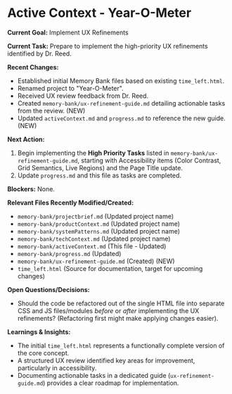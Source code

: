 # Active Context - Year-O-Meter

**Current Goal:** Implement UX Refinements

**Current Task:** Prepare to implement the high-priority UX refinements identified by Dr. Reed.

**Recent Changes:**
*   Established initial Memory Bank files based on existing `time_left.html`.
*   Renamed project to "Year-O-Meter".
*   Received UX review feedback from Dr. Reed.
*   Created `memory-bank/ux-refinement-guide.md` detailing actionable tasks from the review. (NEW)
*   Updated `activeContext.md` and `progress.md` to reference the new guide. (NEW)

**Next Action:**
1.  Begin implementing the **High Priority Tasks** listed in `memory-bank/ux-refinement-guide.md`, starting with Accessibility items (Color Contrast, Grid Semantics, Live Regions) and the Page Title update.
2.  Update `progress.md` and this file as tasks are completed.

**Blockers:** None.

**Relevant Files Recently Modified/Created:**
*   `memory-bank/projectbrief.md` (Updated project name)
*   `memory-bank/productContext.md` (Updated project name)
*   `memory-bank/systemPatterns.md` (Updated project name)
*   `memory-bank/techContext.md` (Updated project name)
*   `memory-bank/activeContext.md` (This file - Updated)
*   `memory-bank/progress.md` (Updated)
*   `memory-bank/ux-refinement-guide.md` (Created) (NEW)
*   `time_left.html` (Source for documentation, target for upcoming changes)

**Open Questions/Decisions:**
*   Should the code be refactored out of the single HTML file into separate CSS and JS files/modules *before* or *after* implementing the UX refinements? (Refactoring first might make applying changes easier).

**Learnings & Insights:**
*   The initial `time_left.html` represents a functionally complete version of the core concept.
*   A structured UX review identified key areas for improvement, particularly in accessibility.
*   Documenting actionable tasks in a dedicated guide (`ux-refinement-guide.md`) provides a clear roadmap for implementation.
